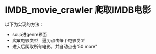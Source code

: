 # IMDB_movie_crawler 爬取IMDB电影
以下为实现的方法：
- soup进genre界面
- 爬取电影类型，遍历点击每个电影类型
- 进入后爬取所有电影，并自动点击"50 more"
